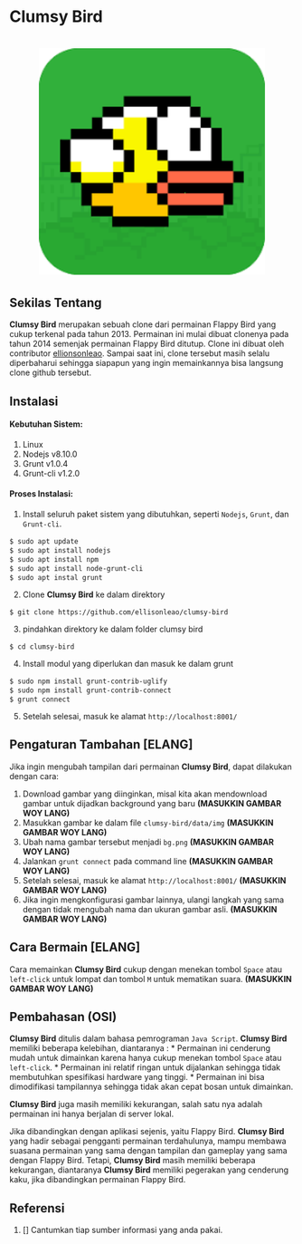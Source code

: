 # Clumsy Bird
<h1 align="center"><img src="https://github.com/Osisuseso/Clumsy-Bird-Komdat-2020/blob/master/Images/flappy%20bird%20icon.png" width="400"></h1>

## Sekilas Tentang

**Clumsy Bird** merupakan sebuah clone dari permainan Flappy Bird yang cukup terkenal pada tahun 2013. Permainan ini mulai dibuat clonenya pada tahun 2014 semenjak permainan Flappy Bird ditutup. Clone ini dibuat oleh contributor [ellionsonleao](https://github.com/ellisonleao). Sampai saat ini, clone tersebut masih selalu diperbaharui sehingga siapapun yang ingin memainkannya bisa langsung clone github tersebut. 

## Instalasi
#### Kebutuhan Sistem:
1. Linux
2. Nodejs v8.10.0
3. Grunt v1.0.4
4. Grunt-cli v1.2.0

#### Proses Instalasi:
1. Install seluruh paket sistem yang dibutuhkan, seperti `Nodejs`, `Grunt`, dan `Grunt-cli`.
```
$ sudo apt update
$ sudo apt install nodejs
$ sudo apt install npm
$ sudo apt install node-grunt-cli
$ sudo apt instal grunt
```
2. Clone **Clumsy Bird** ke dalam direktory
```
$ git clone https://github.com/ellisonleao/clumsy-bird
```
3. pindahkan direktory ke dalam folder clumsy bird
```
$ cd clumsy-bird
```
4. Install modul yang diperlukan dan masuk ke dalam grunt
```
$ sudo npm install grunt-contrib-uglify
$ sudo npm install grunt-contrib-connect
$ grunt connect
```
5. Setelah selesai, masuk ke alamat `http://localhost:8001/`

## Pengaturan Tambahan [ELANG]
Jika ingin mengubah tampilan dari permainan **Clumsy Bird**, dapat dilakukan dengan cara:
1. Download gambar yang diinginkan, misal kita akan mendownload gambar untuk dijadkan background yang baru
**(MASUKKIN GAMBAR WOY LANG)**
2. Masukkan gambar ke dalam file `clumsy-bird/data/img`
**(MASUKKIN GAMBAR WOY LANG)**
3. Ubah nama gambar tersebut menjadi `bg.png`
**(MASUKKIN GAMBAR WOY LANG)**
4. Jalankan `grunt connect` pada command line
**(MASUKKIN GAMBAR WOY LANG)**
5. Setelah selesai, masuk ke alamat `http://localhost:8001/`
**(MASUKKIN GAMBAR WOY LANG)**
6. Jika ingin mengkonfigurasi gambar lainnya, ulangi langkah yang sama dengan tidak mengubah nama dan ukuran gambar asli.
**(MASUKKIN GAMBAR WOY LANG)**

## Cara Bermain [ELANG]
Cara memainkan **Clumsy Bird** cukup dengan menekan tombol `Space` atau `left-click` untuk lompat dan tombol `M` untuk mematikan suara.
**(MASUKKIN GAMBAR WOY LANG)**

## Pembahasan (OSI)
**Clumsy Bird** ditulis dalam bahasa pemrograman `Java Script`. **Clumsy Bird** memiliki  beberapa kelebihan, diantaranya :
       * Permainan ini cenderung mudah untuk dimainkan karena hanya cukup menekan tombol `Space` atau `left-click`.
       * Permainan ini relatif ringan untuk dijalankan sehingga tidak membutuhkan spesifikasi hardware yang tinggi.
       * Permainan ini bisa dimodifikasi tampilannya sehingga tidak akan cepat bosan untuk dimainkan.

**Clumsy Bird** juga masih memiliki kekurangan, salah satu nya adalah permainan ini hanya berjalan di server lokal.  

Jika dibandingkan dengan aplikasi sejenis, yaitu Flappy Bird. **Clumsy Bird** yang hadir sebagai pengganti permainan terdahulunya, mampu membawa suasana permainan yang sama dengan tampilan dan gameplay yang sama dengan Flappy Bird. Tetapi, **Clumsy Bird** masih memiliki beberapa kekurangan, diantaranya **Clumsy Bird** memiliki pegerakan yang cenderung kaku, jika dibandingkan permainan Flappy Bird.  

## Referensi
1. []
Cantumkan tiap sumber informasi yang anda pakai.
